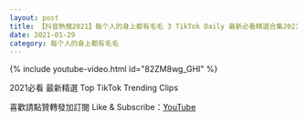```yaml
---
layout: post
title: 【抖音熱搜2021】每个人的身上都有毛毛 3 TikTok Daily 最新必看精選合集2021 01 29
date: 2021-01-29
category: 每个人的身上都有毛毛
---
```


{% include youtube-video.html id="82ZM8wg_GHI" %}

2021必看 最新精選 Top TikTok Trending Clips

喜歡請點贊轉發加訂閱 Like & Subscribe：[YouTube](https://www.youtube.com/channel/UCAoR7VcanIPd04uEq_GIylA/videos)

